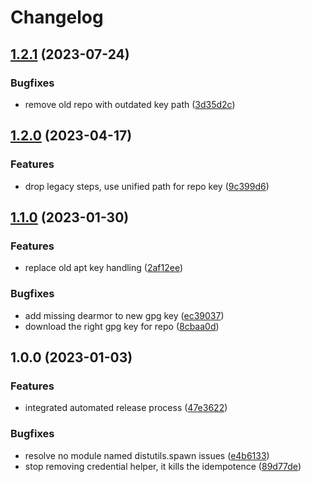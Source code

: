 # Changelog

## [1.2.1](https://github.com/rolehippie/docker/compare/v1.2.0...v1.2.1) (2023-07-24)


### Bugfixes

* remove old repo with outdated key path ([3d35d2c](https://github.com/rolehippie/docker/commit/3d35d2ca164da20ed02f16bdd12939f9b5a5e419))

## [1.2.0](https://github.com/rolehippie/docker/compare/v1.1.0...v1.2.0) (2023-04-17)


### Features

* drop legacy steps, use unified path for repo key ([9c399d6](https://github.com/rolehippie/docker/commit/9c399d6bbb3055f9f25692110865dc23f3a4c824))

## [1.1.0](https://github.com/rolehippie/docker/compare/v1.0.0...v1.1.0) (2023-01-30)


### Features

* replace old apt key handling ([2af12ee](https://github.com/rolehippie/docker/commit/2af12ee33c3a8d12521c5c779b6a1c6e87265018))


### Bugfixes

* add missing dearmor to new gpg key ([ec39037](https://github.com/rolehippie/docker/commit/ec390376c2cbdfb33ec2501e6399ef0a80d16f80))
* download the right gpg key for repo ([8cbaa0d](https://github.com/rolehippie/docker/commit/8cbaa0d06f48bd8f2fafea292321d2b6456cd515))

## 1.0.0 (2023-01-03)

### Features

* integrated automated release process ([47e3622](https://github.com/rolehippie/docker/commit/47e3622846756f40ad08431b572f98a361ab1728))


### Bugfixes

* resolve no module named distutils.spawn issues ([e4b6133](https://github.com/rolehippie/docker/commit/e4b613391e9df99c0888d9e205c556189676f8a3))
* stop removing credential helper, it kills the idempotence ([89d77de](https://github.com/rolehippie/docker/commit/89d77de1b8fea017386fc2ed5563c27881e4f181))
